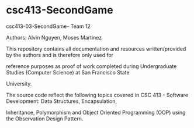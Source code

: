 # csc413-SecondGame

csc413-03-SecondGame- Team 12

Authors: Alvin Nguyen, Moses Martinez

This repository contains all documentation and resources written/provided by the authors and is therefore only used for

reference purposes as proof of work completed during Undergraduate Studies (Computer Science) at San Francisco State

University.

The source code reflect the following topics covered in CSC 413 - Software Development: Data Structures, Encapsulation,

Inheritance, Polymorphism and Object Oriented Programming (OOP) using the Observation Design Pattern.
